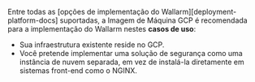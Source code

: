Entre todas as [opções de implementação do Wallarm][deployment-platform-docs] suportadas, a Imagem de Máquina GCP é recomendada para a implementação do Wallarm nestes **casos de uso**:

* Sua infraestrutura existente reside no GCP.
* Você pretende implementar uma solução de segurança como uma instância de nuvem separada, em vez de instalá-la diretamente em sistemas front-end como o NGINX.
